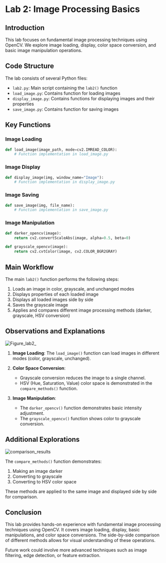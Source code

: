 
# Lab 2: Image Processing Basics

## Introduction
This lab focuses on fundamental image processing techniques using OpenCV. We explore image loading, display, color space conversion, and basic image manipulation operations.

## Code Structure
The lab consists of several Python files:
- `lab2.py`: Main script containing the `lab2()` function
- `load_image.py`: Contains function for loading images
- `display_image.py`: Contains functions for displaying images and their properties
- `save_image.py`: Contains function for saving images

## Key Functions

### Image Loading
```python
def load_image(image_path, mode=cv2.IMREAD_COLOR):
    # Function implementation in load_image.py
```

### Image Display
```python
def display_image(img, window_name="Image"):
    # Function implementation in display_image.py
```

### Image Saving
```python
def save_image(img, file_name):
    # Function implementation in save_image.py
```

### Image Manipulation
```python
def darker_opencv(image):
    return cv2.convertScaleAbs(image, alpha=0.5, beta=0)

def grayscale_opencv(image):
    return cv2.cvtColor(image, cv2.COLOR_BGR2GRAY)
```

## Main Workflow
The main `lab2()` function performs the following steps:
1. Loads an image in color, grayscale, and unchanged modes
2. Displays properties of each loaded image
3. Displays all loaded images side by side
4. Saves the grayscale image
5. Applies and compares different image processing methods (darker, grayscale, HSV conversion)

## Observations and Explanations
![Figure_lab2_](https://github.com/user-attachments/assets/ea5b8072-95af-4354-bb04-02e6202be084)

1. **Image Loading**: The `load_image()` function can load images in different modes (color, grayscale, unchanged).

2. **Color Space Conversion**: 
   - Grayscale conversion reduces the image to a single channel.
   - HSV (Hue, Saturation, Value) color space is demonstrated in the `compare_methods()` function.

3. **Image Manipulation**: 
   - The `darker_opencv()` function demonstrates basic intensity adjustment.
   - The `grayscale_opencv()` function shows color to grayscale conversion.

## Additional Explorations
![comparison_results](https://github.com/user-attachments/assets/cce33e19-ce39-45b6-9ada-ce69e329c173)

The `compare_methods()` function demonstrates:
1. Making an image darker
2. Converting to grayscale
3. Converting to HSV color space

These methods are applied to the same image and displayed side by side for comparison.

## Conclusion

This lab provides hands-on experience with fundamental image processing techniques using OpenCV. It covers image loading, display, basic manipulations, and color space conversions. The side-by-side comparison of different methods allows for visual understanding of these operations.

Future work could involve more advanced techniques such as image filtering, edge detection, or feature extraction.
